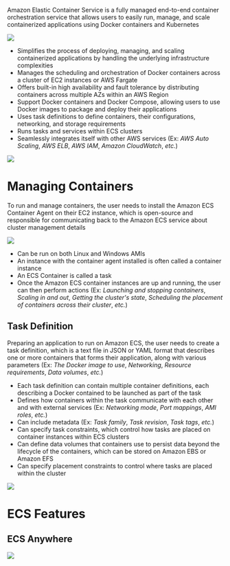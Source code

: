 Amazon Elastic Container Service is a fully managed end-to-end container orchestration service that allows users to easily run, manage, and scale containerized applications using Docker containers and Kubernetes

![](https://github.com/JonmarCorpuz/SecondBrain/blob/main/Assets/_ihG6qHQT-yZDxIWFNrDSg_0173e688f8524deaafdbb3530d7018f1_image.png)

* Simplifies the process of deploying, managing, and scaling containerized applications by handling the underlying infrastructure complexities
* Manages the scheduling and orchestration of Docker containers across a cluster of EC2 instances or AWS Fargate
* Offers built-in high availability and fault tolerance by distributing containers across multiple AZs within an AWS Region
* Support Docker containers and Docker Compose, allowing users to use Docker images to package and deploy their applications
* Uses task definitions to define containers, their configurations, networking, and storage requirements
* Runs tasks and services within ECS clusters
* Seamlessly integrates itself with other AWS services (Ex: *AWS Auto Scaling*, *AWS ELB*, *AWS IAM*, *Amazon CloudWatch*, *etc.*)

![](https://github.com/JonmarCorpuz/SecondBrain/blob/main/Assets/Whitespace.png)

# Managing Containers

To run and manage containers, the user needs to install the Amazon ECS Container Agent on their EC2 instance, which is open-source and responsible for communicating back to the Amazon ECS service about cluster management details

![](https://github.com/JonmarCorpuz/SecondBrain/blob/main/Assets/QQCbn5jtTp-U9titkpxO6A_26e0fca673034a65bc3b6c18ed2fd8f1_image.png)

* Can be run on both Linux and Windows AMIs
* An instance with the container agent installed is often called a container instance
* An ECS Container is called a task
* Once the Amazon ECS container instances are up and running, the user can then perform actions (Ex: *Launching and stopping containers*, *Scaling in and out*, *Getting the cluster's state*, *Scheduling the placement of containers across their cluster*, *etc.*)

## Task Definition

Preparing an application to run on Amazon ECS, the user needs to create a task definition, which is a text file in JSON or YAML format that describes one or more containers that forms their application, along with various parameters (Ex: *The Docker image to use*, *Networking*, *Resource requirements*, *Data volumes*, *etc.*)

* Each task definition can contain multiple container definitions, each describing a Docker contained to be launched as part of the task
* Defines how containers within the task communicate with each other and with external services (Ex: *Networking mode*, *Port mappings*, *AMI roles*, *etc.*)
* Can include metadata (Ex: *Task family*, *Task revision*, *Task tags*, *etc.*)
* Can specify task constraints, which control how tasks are placed on container instances within ECS clusters
* Can define data volumes that containers use to persist data beyond the lifecycle of the containers, which can be stored on Amazon EBS or Amazon EFS
* Can specify placement constraints to control where tasks are placed within the cluster

![](https://github.com/JonmarCorpuz/SecondBrain/blob/main/Assets/Whitespace.png)

# ECS Features

## ECS Anywhere

![](https://github.com/JonmarCorpuz/SecondBrain/blob/main/Assets/NnfuZYkRTP-37mWJESz_tQ_58cbab3e1bfc414c94a7fc9c768286f1_Reading3.5A.png)
